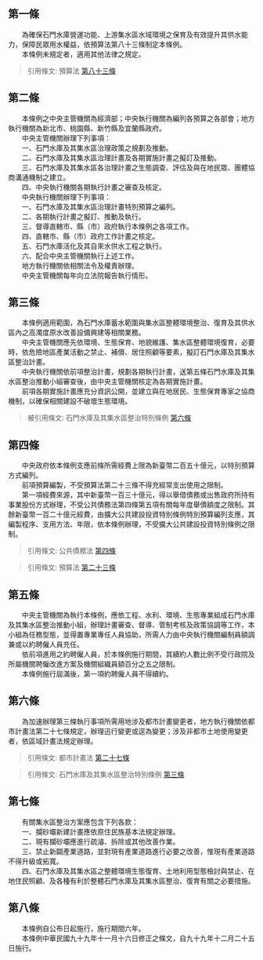 第一條 
-------
　　為確保石門水庫營運功能、上游集水區水域環境之保育及有效提升其供水能力，保障民眾用水權益，依預算法第八十三條制定本條例。  
　　本條例未規定者，適用其他法律之規定。  
> 引用條文: 預算法 [第八十三條](../../主計/預算/預算法.md#第八十三條-)



第二條 
-------
　　本條例之中央主管機關為經濟部；中央執行機關為編列各預算之各部會；地方執行機關為新北市、桃園縣、新竹縣及宜蘭縣政府。  
　　中央主管機關辦理下列事項：  
　　一、石門水庫及其集水區治理政策之規劃及推動。  
　　二、石門水庫及其集水區治理計畫及各期實施計畫之擬訂及推動。  
　　三、石門水庫及其集水區各治理計畫之生態調查、評估及與在地民眾、團體協商溝通機制之建立。  
　　四、中央執行機關各期執行計畫之審查及核定。  
　　中央執行機關辦理下列事項：  
　　一、石門水庫及其集水區治理計畫特別預算之編列。  
　　二、各期執行計畫之擬訂、推動及執行。  
　　三、督導直轄市、縣（市）政府執行本條例之各項工作。  
　　四、直轄市、縣（市）政府工作計畫之核定。  
　　五、石門水庫活化及其自來水供水工程之執行。  
　　六、配合中央主管機關執行上述工作。  
　　地方執行機關依相關法令及權責辦理。  
　　中央主管機關每年向立法院報告執行情形。  


第三條 
-------
　　本條例適用範圍，為石門水庫蓄水範圍與集水區整體環境整治、復育及其供水區內之高濁度原水改善設備興建等相關業務。  
　　中央主管機關應先依環境、生態保育、地貌維護、集水區整體環境復育，必要時，依危險地區產業活動之禁止、補償、居住照顧等要素，擬訂石門水庫及其集水區整治計畫。  
　　中央執行機關依前項整治計畫，規劃各期執行計畫，送第五條石門水庫及其集水區整治推動小組審查後，由中央主管機關核定為各期實施計畫。  
　　前項各期實施計畫應充分資訊公開，並建立與在地居民、生態保育專家之協商機制，以確保相關建設不破壞生態環境。  
> 被引用條文: 石門水庫及其集水區整治特別條例 [第六條](../../環境資源/水利/石門水庫及其集水區整治特別條例.md#第六條-)



第四條 
-------
　　中央政府依本條例支應前條所需經費上限為新臺幣二百五十億元，以特別預算方式編列。  
　　前項預算編製，不受預算法第二十三條不得充經常支出使用之限制。  
　　第一項經費來源，其中新臺幣一百三十億元，得以舉借債務或出售政府所持有事業股份方式辦理，不受公共債務法第四條第五項有關每年度舉債額度之限制。其餘新臺幣一百二十億元經費，由擴大公共建設投資特別條例特別預算編列支應，其編製程序、支用方法、年限，依本條例辦理，不受擴大公共建設投資特別條例之限制。  
> 引用條文: 公共債務法 [第四條](../../財政金融/國庫/公共債務法.md#第四條-)

> 引用條文: 預算法 [第二十三條](../../主計/預算/預算法.md#第二十三條-)



第五條 
-------
　　中央主管機關為執行本條例，應依工程、水利、環境、生態專業組成石門水庫及其集水區整治推動小組，辦理計畫審查、督導、管制考核及政策協調等工作，本小組為任務型態，並得置專業專任人員協助，所需人力由中央執行機關編制員額調兼或以約聘僱人員充任。  
　　依前項進用之約聘僱人員，於本條例施行期間，其續約人數比例不受行政院及所屬機關聘僱改進方案及機關組織員額百分之五之限制。  
　　本條例施行屆滿後，第一項約聘僱人員不得續約。  


第六條 
-------
　　為加速辦理第三條執行事項所需用地涉及都市計畫變更者，地方執行機關依都市計畫法第二十七條規定，辦理迅行變更或逕為變更；涉及非都市土地使用變更者，依區域計畫法規定辦理。  
> 引用條文: 都市計畫法 [第二十七條](../../交通建設/營建/都市計畫法.md#第二十七條-)

> 引用條文: 石門水庫及其集水區整治特別條例 [第三條](../../環境資源/水利/石門水庫及其集水區整治特別條例.md#第三條-)



第七條 
-------
　　有關集水區整治方案應包含下列各款：  
　　一、攔砂壩新建計畫應依原住民族基本法規定辦理。  
　　二、現有攔砂壩應進行疏濬、拆除或其他改善作業。  
　　三、禁止新闢產業道路，並對現有產業道路進行必要之改善，惟現有產業道路不得升級或拓寬。  
　　四、石門水庫及其集水區之整體環境生態復育、土地利用型態檢討與禁止、在地住民照顧、及各種有利於整體石門水庫及其集水區整治、復育有關之必要措施。  


第八條 
-------
　　本條例自公布日起施行，施行期間六年。  
　　本條例中華民國九十九年十一月十六日修正之條文，自九十九年十二月二十五日施行。